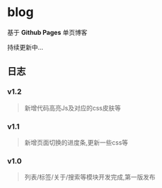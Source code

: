 # blog

基于 **Github Pages** 单页博客

持续更新中...

## 日志

### v1.2

> 新增代码高亮Js及对应的css皮肤等

### v1.1

> 新增页面切换的进度条,更新一些css等

### v1.0

> 列表/标签/关于/搜索等模块开发完成,第一版发布